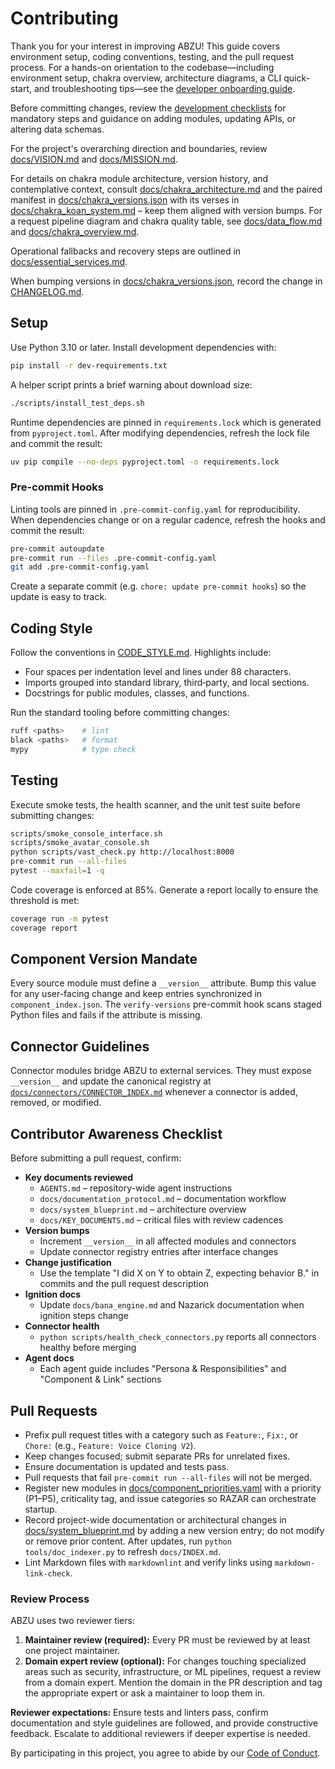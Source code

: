 # Contributing

Thank you for your interest in improving ABZU! This guide covers environment
setup, coding conventions, testing, and the pull request process. For a hands-on
orientation to the codebase—including environment setup, chakra overview,
architecture diagrams, a CLI quick-start, and troubleshooting tips—see the
[developer onboarding guide](docs/developer_onboarding.md).

Before committing changes, review the
[development checklists](docs/development_checklist.md) for mandatory steps and
guidance on adding modules, updating APIs, or altering data schemas.

For the project's overarching direction and boundaries, review
[docs/VISION.md](docs/VISION.md) and [docs/MISSION.md](docs/MISSION.md).

For details on chakra module architecture, version history, and contemplative
context, consult
[docs/chakra_architecture.md](docs/chakra_architecture.md) and the paired
manifest in [docs/chakra_versions.json](docs/chakra_versions.json) with its
verses in [docs/chakra_koan_system.md](docs/chakra_koan_system.md) – keep them
aligned with version bumps.
For a request pipeline diagram and chakra quality table, see [docs/data_flow.md](docs/data_flow.md) and [docs/chakra_overview.md](docs/chakra_overview.md).

Operational fallbacks and recovery steps are outlined in
[docs/essential_services.md](docs/essential_services.md).

When bumping versions in
[docs/chakra_versions.json](docs/chakra_versions.json), record the change in
[CHANGELOG.md](CHANGELOG.md).

## Setup

Use Python 3.10 or later. Install development dependencies with:

```bash
pip install -r dev-requirements.txt
```

A helper script prints a brief warning about download size:

```bash
./scripts/install_test_deps.sh
```

Runtime dependencies are pinned in `requirements.lock` which is generated from
`pyproject.toml`. After modifying dependencies, refresh the lock file and commit
the result:

```bash
uv pip compile --no-deps pyproject.toml -o requirements.lock
```

### Pre-commit Hooks

Linting tools are pinned in `.pre-commit-config.yaml` for reproducibility. When
dependencies change or on a regular cadence, refresh the hooks and commit the
result:

```bash
pre-commit autoupdate
pre-commit run --files .pre-commit-config.yaml
git add .pre-commit-config.yaml
```

Create a separate commit (e.g. `chore: update pre-commit hooks`) so the update
is easy to track.

## Coding Style

Follow the conventions in [CODE_STYLE.md](CODE_STYLE.md). Highlights include:

- Four spaces per indentation level and lines under 88 characters.
- Imports grouped into standard library, third‑party, and local sections.
- Docstrings for public modules, classes, and functions.

Run the standard tooling before committing changes:

```bash
ruff <paths>    # lint
black <paths>   # format
mypy            # type check
```

## Testing

Execute smoke tests, the health scanner, and the unit test suite before submitting changes:

```bash
scripts/smoke_console_interface.sh
scripts/smoke_avatar_console.sh
python scripts/vast_check.py http://localhost:8000
pre-commit run --all-files
pytest --maxfail=1 -q
```

Code coverage is enforced at 85%. Generate a report locally to ensure the
threshold is met:

```bash
coverage run -m pytest
coverage report
```

## Component Version Mandate

Every source module must define a `__version__` attribute. Bump this value for
any user-facing change and keep entries synchronized in
`component_index.json`. The `verify-versions` pre-commit hook scans staged
Python files and fails if the attribute is missing.

## Connector Guidelines

Connector modules bridge ABZU to external services. They must expose
`__version__` and update the canonical registry at
[`docs/connectors/CONNECTOR_INDEX.md`](docs/connectors/CONNECTOR_INDEX.md)
whenever a connector is added, removed, or modified.

## Contributor Awareness Checklist

Before submitting a pull request, confirm:

- **Key documents reviewed**
  - `AGENTS.md` – repository-wide agent instructions
  - `docs/documentation_protocol.md` – documentation workflow
  - `docs/system_blueprint.md` – architecture overview
  - `docs/KEY_DOCUMENTS.md` – critical files with review cadences
- **Version bumps**
  - Increment `__version__` in all affected modules and connectors
  - Update connector registry entries after interface changes
- **Change justification**
  - Use the template "I did X on Y to obtain Z, expecting behavior B." in commits and the pull request description
- **Ignition docs**
  - Update `docs/bana_engine.md` and Nazarick documentation when ignition steps change
- **Connector health**
  - `python scripts/health_check_connectors.py` reports all connectors healthy before merging
- **Agent docs**
  - Each agent guide includes "Persona & Responsibilities" and "Component & Link" sections

## Pull Requests

- Prefix pull request titles with a category such as `Feature:`, `Fix:`, or `Chore:` (e.g., `Feature: Voice Cloning V2`).
- Keep changes focused; submit separate PRs for unrelated fixes.
- Ensure documentation is updated and tests pass.
- Pull requests that fail `pre-commit run --all-files` will not be merged.
- Register new modules in [docs/component_priorities.yaml](docs/component_priorities.yaml) with a priority (P1–P5), criticality tag, and issue categories so RAZAR can orchestrate startup.
- Record project-wide documentation or architectural changes in
  [docs/system_blueprint.md](docs/system_blueprint.md) by adding a new
  version entry; do not modify or remove prior content. After updates, run
  `python tools/doc_indexer.py` to refresh `docs/INDEX.md`.
- Lint Markdown files with `markdownlint` and verify links using `markdown-link-check`.

### Review Process

ABZU uses two reviewer tiers:

1. **Maintainer review (required):** Every PR must be reviewed by at least one project maintainer.
2. **Domain expert review (optional):** For changes touching specialized areas such as security, infrastructure, or ML pipelines, request a review from a domain expert. Mention the domain in the PR description and tag the appropriate expert or ask a maintainer to loop them in.

**Reviewer expectations:** Ensure tests and linters pass, confirm documentation and style guidelines are followed, and provide constructive feedback. Escalate to additional reviewers if deeper expertise is needed.

By participating in this project, you agree to abide by our [Code of Conduct](CODE_OF_CONDUCT.md).
